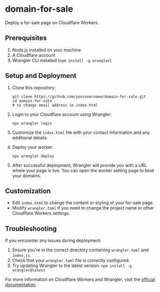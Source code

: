 # domain-for-sale

Deploy a for-sale page on Cloudflare Workers.

## Prerequisites

1. Node.js installed on your machine
2. A Cloudflare account
3. Wrangler CLI installed (`npm install -g wrangler`)

## Setup and Deployment

1. Clone this repository:
   ```
   git clone https://github.com/yourusername/domain-for-sale.git
   cd domain-for-sale
   # to change email address in index.html
   ```

2. Login to your Cloudflare account using Wrangler:
   ```
   npx wrangler login
   ```

3. Customize the `index.html` file with your contact information and any additional details.

4. Deploy your worker:
   ```
   npx wrangler deploy
   ```

5. After successful deployment, Wrangler will provide you with a URL where your page is live. You can open the worker setting page to bind your domains.


## Customization

- Edit `index.html` to change the content or styling of your for-sale page.
- Modify `wrangler.toml` if you need to change the project name or other Cloudflare Workers settings.

## Troubleshooting

If you encounter any issues during deployment:

1. Ensure you're in the correct directory containing `wrangler.toml` and `index.js`.
2. Check that your `wrangler.toml` file is correctly configured.
3. Try updating Wrangler to the latest version: `npm install -g wrangler@latest`

For more information on Cloudflare Workers and Wrangler, visit the [official documentation](https://developers.cloudflare.com/workers/).